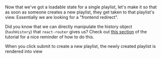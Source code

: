 Now that we've got a loadable state for a single playlist, let's make it so that as soon as someone creates a new playlist, they get taken to that playlist's view. Essentially we are looking for a "frontend redirect".

Did you know that we can directly manipulate the history object (`hashHistory`) that `react-router` gives us? Check out [this section](https://github.com/reactjs/react-router-tutorial/tree/master/lessons/12-navigating) of the tutorial for a nice reminder of how to do this.

<guide>
When you click submit to create a new playlist, the newly created playlist is rendered into view
</guide>